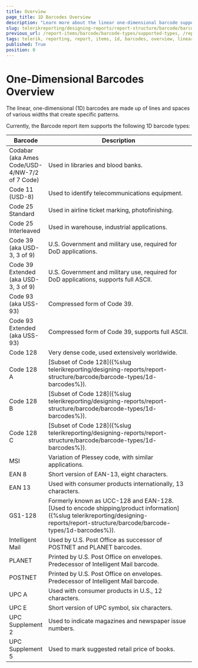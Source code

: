 ```yaml
---
title: Overview
page_title: 1D Barcodes Overview
description: "Learn more about the linear one-dimensional barcode support provided by the Telerik Reporting Barcode report item."
slug: telerikreporting/designing-reports/report-structure/barcode/barcode-types/supported-types
previous_url: /report-items/barcode/barcode-types/supported-types, /report-items-barcode-types
tags: telerik, reporting, report, items, 1d, barcodes, overview, linear, one-dimensional
published: True
position: 0
---
```

<style>
table th:first-of-type {
	width: 20%;
}
table th:nth-of-type(2) {
	width: 80%;
}
</style>

# One-Dimensional Barcodes Overview

The linear, one-dimensional (1D) barcodes are made up of lines and spaces of various widths that create specific patterns.

Currently, the Barcode report item supports the following 1D barcode types:

| Barcode | Description |
| ------ | ------ |
|Codabar (aka Ames Code/USD-4/NW-7/2 of 7 Code)| Used in libraries and blood banks.|
|Code 11 (USD-8)| Used to identify telecommunications equipment.|
|Code 25 Standard|Used in airline ticket marking, photofinishing.|
|Code 25 Interleaved|Used in warehouse, industrial applications.|
|Code 39 (aka USD-3, 3 of 9)|U.S. Government and military use, required for DoD applications.|
|Code 39 Extended (aka USD-3, 3 of 9)| U.S. Government and military use, required for DoD applications, supports full ASCII.|
|Code 93 (aka USS-93)| Compressed form of Code 39.|
|Code 93 Extended (aka USS-93)|Compressed form of Code 39, supports full ASCII.|
|Code 128|Very dense code, used extensively worldwide.|
|Code 128 A|[Subset of Code 128]({%slug telerikreporting/designing-reports/report-structure/barcode/barcode-types/1d-barcodes%}).|
|Code 128 B|[Subset of Code 128]({%slug telerikreporting/designing-reports/report-structure/barcode/barcode-types/1d-barcodes%}).|
|Code 128 C|[Subset of Code 128]({%slug telerikreporting/designing-reports/report-structure/barcode/barcode-types/1d-barcodes%}).|
|MSI|Variation of Plessey code, with similar applications.|
|EAN 8|Short version of EAN-13, eight characters.|
|EAN 13|Used with consumer products internationally, 13 characters.|
|GS1-128|Formerly known as UCC-128 and EAN-128. [Used to encode shipping/product information]({%slug telerikreporting/designing-reports/report-structure/barcode/barcode-types/1d-barcodes%}).|
|Intelligent Mail|Used by U.S. Post Office as successor of POSTNET and PLANET barcodes.|
|PLANET|Printed by U.S. Post Office on envelopes. Predecessor of Intelligent Mail barcode.|
|POSTNET|Printed by U.S. Post Office on envelopes. Predecessor of Intelligent Mail barcode.|
|UPC A|Used with consumer products in U.S., 12 characters.|
|UPC E|Short version of UPC symbol, six characters.|
|UPC Supplement 2|Used to indicate magazines and newspaper issue numbers.|
|UPC Supplement 5|Used to mark suggested retail price of books.|
